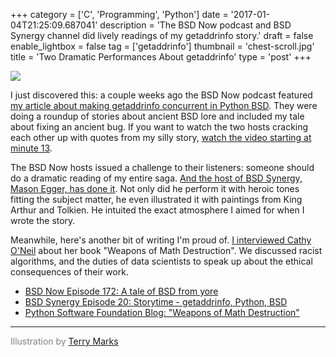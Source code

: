 +++
category = ['C', 'Programming', 'Python']
date = '2017-01-04T21:25:09.687041'
description = 'The BSD Now podcast and BSD Synergy channel did lively readings of my getaddrinfo story.'
draft = false
enable_lightbox = false
tag = ['getaddrinfo']
thumbnail = 'chest-scroll.jpg'
title = 'Two Dramatic Performances About getaddrinfo'
type = 'post'
+++

![](chest-scroll.jpg)

I just discovered this: a couple weeks ago the BSD Now podcast featured [my article about making getaddrinfo concurrent in Python BSD](/getaddrinfo-cpython-mac-and-bsd/). They were doing a roundup of stories about ancient BSD lore and included my tale about fixing an ancient bug. If you want to watch the two hosts cracking each other up with quotes from my silly story, [watch the video starting at minute 13](https://youtu.be/paGVrcHM-9s?t=13m41s).

The BSD Now hosts issued a challenge to their listeners: someone should do a dramatic reading of my entire saga. [And the host of BSD Synergy, Mason Egger, has done it](https://www.youtube.com/watch?v=hNAiRPo9VvM). Not only did he perform it with heroic tones fitting the subject matter, he even illustrated it with paintings from King Arthur and Tolkien. He intuited the exact atmosphere I aimed for when I wrote the story.

Meanwhile, here's another bit of writing I'm proud of. [I interviewed Cathy O'Neil](http://pyfound.blogspot.com/2017/01/weapons-of-math-destruction-by-cathy.html) about her book "Weapons of Math Destruction". We discussed racist algorithms, and the duties of data scientists to speak up about the ethical consequences of their work.

* [BSD Now Episode 172: A tale of BSD from yore](https://www.bsdnow.tv/episodes/2016_12_14_a_tale_of_bsd_from_yore)
* [BSD Synergy Episode 20: Storytime - getaddrinfo, Python, BSD](https://www.youtube.com/watch?v=hNAiRPo9VvM)
* [Python Software Foundation Blog: "Weapons of Math Destruction"](http://pyfound.blogspot.com/2017/01/weapons-of-math-destruction-by-cathy.html)

***

<span style="color: gray">Illustration by <a href="http://www.terrymarks.net/">Terry Marks</a></span>
